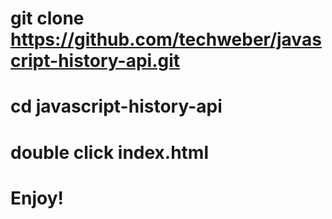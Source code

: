 # git clone https://github.com/techweber/javascript-history-api.git
#
# cd javascript-history-api
#
# double click index.html
#
# Enjoy!
